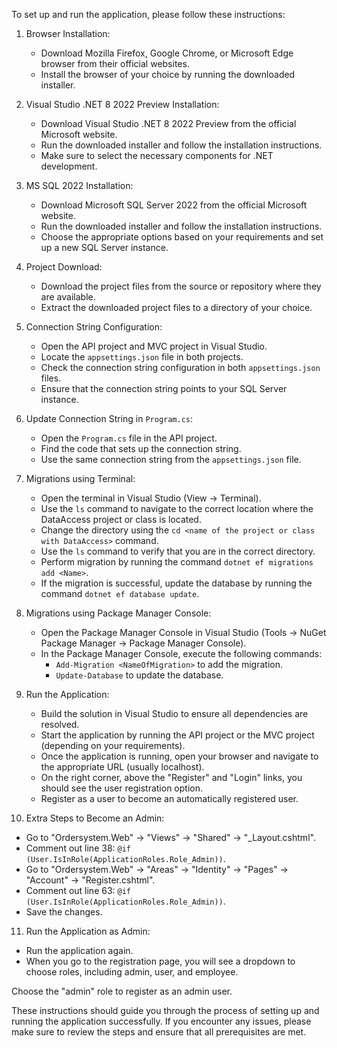 To set up and run the application, please follow these instructions:

1. Browser Installation:
   - Download Mozilla Firefox, Google Chrome, or Microsoft Edge browser from their official websites.
   - Install the browser of your choice by running the downloaded installer.

2. Visual Studio .NET 8 2022 Preview Installation:
   - Download Visual Studio .NET 8 2022 Preview from the official Microsoft website.
   - Run the downloaded installer and follow the installation instructions.
   - Make sure to select the necessary components for .NET development.

3. MS SQL 2022 Installation:
   - Download Microsoft SQL Server 2022 from the official Microsoft website.
   - Run the downloaded installer and follow the installation instructions.
   - Choose the appropriate options based on your requirements and set up a new SQL Server instance.

4. Project Download:
   - Download the project files from the source or repository where they are available.
   - Extract the downloaded project files to a directory of your choice.

5. Connection String Configuration:
   - Open the API project and MVC project in Visual Studio.
   - Locate the `appsettings.json` file in both projects.
   - Check the connection string configuration in both `appsettings.json` files.
   - Ensure that the connection string points to your SQL Server instance.

6. Update Connection String in `Program.cs`:
   - Open the `Program.cs` file in the API project.
   - Find the code that sets up the connection string.
   - Use the same connection string from the `appsettings.json` file.

7. Migrations using Terminal:
   - Open the terminal in Visual Studio (View -> Terminal).
   - Use the `ls` command to navigate to the correct location where the DataAccess project or class is located.
   - Change the directory using the `cd <name of the project or class with DataAccess>` command.
   - Use the `ls` command to verify that you are in the correct directory.
   - Perform migration by running the command `dotnet ef migrations add <Name>`.
   - If the migration is successful, update the database by running the command `dotnet ef database update`.

8. Migrations using Package Manager Console:
   - Open the Package Manager Console in Visual Studio (Tools -> NuGet Package Manager -> Package Manager Console).
   - In the Package Manager Console, execute the following commands:
     - `Add-Migration <NameOfMigration>` to add the migration.
     - `Update-Database` to update the database.

9. Run the Application:
   - Build the solution in Visual Studio to ensure all dependencies are resolved.
   - Start the application by running the API project or the MVC project (depending on your requirements).
   - Once the application is running, open your browser and navigate to the appropriate URL (usually localhost).
   - On the right corner, above the "Register" and "Login" links, you should see the user registration option.
   - Register as a user to become an automatically registered user.

10. Extra Steps to Become an Admin:
   - Go to "Ordersystem.Web" -> "Views" -> "Shared" -> "_Layout.cshtml".
   - Comment out line 38: `@if (User.IsInRole(ApplicationRoles.Role_Admin))`.
   - Go to "Ordersystem.Web" -> "Areas" -> "Identity" -> "Pages" -> "Account" -> "Register.cshtml".
   - Comment out line 63: `@if (User.IsInRole(ApplicationRoles.Role_Admin))`.
   - Save the changes.

11. Run the Application as Admin:
   - Run the application again.
   - When you go to the registration page, you will see a dropdown to choose roles, including admin, user, and employee.

 Choose the "admin" role to register as an admin user.

These instructions should guide you through the process of setting up and running the application successfully. If you encounter any issues, please make sure to review the steps and ensure that all prerequisites are met.
